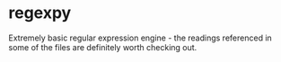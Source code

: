 regexpy
=========

Extremely basic regular expression engine - the readings referenced in
some of the files are definitely worth checking out.
